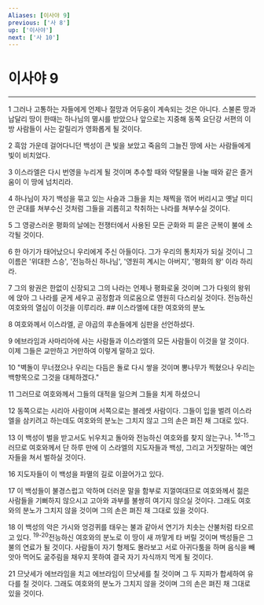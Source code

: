 ```yaml
---
Aliases: [이사야 9]
previous: ['사 8']
up: ['이사야']
next: ['사 10']
---
```

# 이사야 9

***


1 그러나 고통하는 자들에게 언제나 절망과 어두움이 계속되는 것은 아니다. 스불론 땅과 납달리 땅이 한때는 하나님의 멸시를 받았으나 앞으로는 지중해 동쪽 요단강 서편의 이방 사람들이 사는 갈릴리가 영화롭게 될 것이다. 

2 흑암 가운데 걸어다니던 백성이 큰 빛을 보았고 죽음의 그늘진 땅에 사는 사람들에게 빛이 비치었다. 

3 이스라엘은 다시 번영을 누리게 될 것이며 추수할 때와 약탈물을 나눌 때와 같은 즐거움이 이 땅에 넘치리라. 

4 하나님이 자기 백성을 묶고 있는 사슬과 그들을 치는 채찍을 꺾어 버리시고 옛날 미디안 군대를 쳐부수신 것처럼 그들을 괴롭히고 착취하는 나라를 쳐부수실 것이다. 

5 그 영광스러운 평화의 날에는 전쟁터에서 사용된 모든 군화와 피 묻은 군복이 불에 소각될 것이다. 

6 한 아기가 태어났으니 우리에게 주신 아들이다. 그가 우리의 통치자가 되실 것이니 그 이름은 '위대한 스승', '전능하신 하나님', '영원히 계시는 아버지', '평화의 왕' 이라 하리라. 

7 그의 왕권은 한없이 신장되고 그의 나라는 언제나 평화로울 것이며 그가 다윗의 왕위에 앉아 그 나라를 굳게 세우고 공정함과 의로움으로 영원히 다스리실 것이다. 전능하신 여호와의 열심이 이것을 이루리라. ## 이스라엘에 대한 여호와의 분노 

8 여호와께서 이스라엘, 곧 야곱의 후손들에게 심판을 선언하셨다. 

9 에브라임과 사마리아에 사는 사람들과 이스라엘의 모든 사람들이 이것을 알 것이다. 이제 그들은 교만하고 거만하여 이렇게 말하고 있다. 

10 "벽돌이 무너졌으나 우리는 다듬은 돌로 다시 쌓을 것이며 뽕나무가 찍혔으나 우리는 백향목으로 그것을 대체하겠다." 

11 그러므로 여호와께서 그들의 대적을 일으켜 그들을 치게 하셨으니 

12 동쪽으로는 시리아 사람이며 서쪽으로는 블레셋 사람이다. 그들이 입을 벌려 이스라엘을 삼키려고 하는데도 여호와의 분노는 그치지 않고 그의 손은 펴진 채 그대로 있다. 

13 이 백성이 벌을 받고서도 뉘우치고 돌아와 전능하신 여호와를 찾지 않는구나. <sup class="versenum">14-15</sup>그러므로 여호와께서 단 하루 만에 이 스라엘의 지도자들과 백성, 그리고 거짓말하는 예언자들을 쳐서 벌하실 것이다. 

16 지도자들이 이 백성을 파멸의 길로 이끌어가고 있다. 

17 이 백성들이 불경스럽고 악하며 더러운 말을 함부로 지껄여대므로 여호와께서 젊은 사람들을 기뻐하지 않으시고 고아와 과부를 불쌍히 여기지 않으실 것이다. 그래도 여호와의 분노가 그치지 않을 것이며 그의 손은 펴진 채 그대로 있을 것이다. 

18 이 백성의 악은 가시와 엉겅퀴를 태우는 불과 같아서 연기가 치솟는 산불처럼 타오르고 있다. <sup class="versenum">19-20</sup>전능하신 여호와의 분노로 이 땅이 새 까맣게 타 버릴 것이며 백성들은 그 불의 연료가 될 것이다. 사람들이 자기 형제도 몰라보고 서로 아귀다툼을 하며 음식을 빼앗아 먹어도 굶주림을 채우지 못하여 결국 자기 자식까지 먹게 될 것이다. 

21 므낫세가 에브라임을 치고 에브라임이 므낫세를 칠 것이며 그 두 지파가 합세하여 유다를 칠 것이다. 그래도 여호와의 분노가 그치지 않을 것이며 그의 손은 펴진 채 그대로 있을 것이다.
